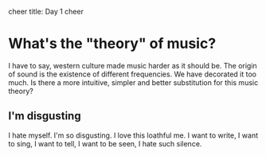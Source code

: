 cheer
title: Day 1
cheer

# What's the "theory" of music?

I have to say, western culture made music harder as it should be.
The origin of sound is the existence of different frequencies.
We have decorated it too much.
Is there a more intuitive, simpler and better substitution for this music theory?

## I'm disgusting

I hate myself. I'm so disgusting.
I love this loathful me.
I want to write, I want to sing, I want to tell, I want to be seen, I hate such silence.
